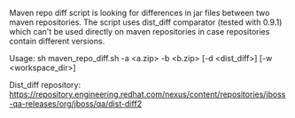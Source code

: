 Maven repo diff script is looking for differences in jar files between two maven repositories. The script uses dist_diff comparator (tested with 0.9.1) which can't be used directly on maven repositories in case repositories contain different versions.

Usage:
  sh maven_repo_diff.sh -a <a.zip> -b <b.zip> [-d <dist_diff>] [-w <workspace_dir>]

Dist_diff repository: https://repository.engineering.redhat.com/nexus/content/repositories/jboss-qa-releases/org/jboss/qa/dist-diff2 

